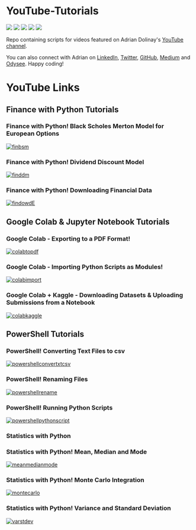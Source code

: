 # YouTube-Tutorials

<a target="new" href="https://www.youtube.com/@AdrianDolinay"><img border=0 src="https://img.shields.io/badge/YouTube-red?style=for-the-badge&logo=youtube&logoColor=white"></a>
<a target="new" href="https://www.linkedin.com/in/adrian-dolinay-frm-96a289106/"><img border=0 src="https://img.shields.io/badge/LinkedIn-0077B5?style=for-the-badge&logo=linkedin&logoColor=white"></a>
<a target="new" href="https://twitter.com/DolinayG"><img border=0 src="https://img.shields.io/twitter/follow/:DolinayG"></a>
<a target="new" href="https://adriandolinay.medium.com/"><img border=0 src="https://img.shields.io/badge/Medium-darkblue"></a>
<a target="new" href="https://odysee.com/@adriandolinay:0"><img border=0 src="https://img.shields.io/badge/Odysee-hotpink"></a>


Repo containing scripts for videos featured on Adrian Dolinay's [YouTube channel](https://www.youtube.com/c/AdrianDolinay1).

You can also connect with Adrian on [LinkedIn](https://www.linkedin.com/in/adrian-dolinay-frm-96a289106/), [Twitter](https://twitter.com/DolinayG), [GitHub](https://github.com/ad17171717), [Medium](https://adriandolinay.medium.com/) and [Odysee](https://odysee.com/@adriandolinay:0). Happy coding!

# YouTube Links


## Finance with Python Tutorials

### Finance with Python! Black Scholes Merton Model for European Options
[![finbsm](https://img.youtube.com/vi/QXLS5k0oVRI/0.jpg)](https://www.youtube.com/watch?v=QXLS5k0oVRI)

### Finance with Python! Dividend Discount Model
[![finddm](https://img.youtube.com/vi/G5ko7rLqjhk/0.jpg)](https://www.youtube.com/watch?v=G5ko7rLqjhk)

### Finance with Python! Downloading Financial Data 
[![findowdE](https://img.youtube.com/vi/TB_rj_IzLRA/0.jpg)](https://www.youtube.com/watch?v=TB_rj_IzLRA) 


## Google Colab & Jupyter Notebook Tutorials

### Google Colab - Exporting to a PDF Format!
[![colabtopdf](https://img.youtube.com/vi/-Ti9Mm21uVc/0.jpg)](https://www.youtube.com/watch?v=-Ti9Mm21uVc)

### Google Colab - Importing Python Scripts as Modules!
[![colabimport](https://img.youtube.com/vi/YP6APKLRf58/0.jpg)](https://www.youtube.com/watch?v=YP6APKLRf58)

### Google Colab + Kaggle - Downloading Datasets & Uploading Submissions from a Notebook
[![colabkaggle](https://img.youtube.com/vi/m-As6o-SLtI/0.jpg)](https://www.youtube.com/watch?v=m-As6o-SLtI)


## PowerShell Tutorials

### PowerShell! Converting Text Files to csv
[![powershellconvertxtcsv](https://img.youtube.com/vi/FVu-CCq2mSk/0.jpg)](https://www.youtube.com/watch?v=FVu-CCq2mSk)

### PowerShell! Renaming Files
[![powershellrename](https://img.youtube.com/vi/LfhTZDt2SA0/0.jpg)](https://www.youtube.com/watch?v=LfhTZDt2SA0)

### PowerShell! Running Python Scripts
[![powershellpythonscript](https://img.youtube.com/vi/8RHtbfx2r_E/0.jpg)](https://www.youtube.com/watch?v=8RHtbfx2r_E)


### Statistics with Python 

### Statistics with Python! Mean, Median and Mode
[![meanmedianmode](https://img.youtube.com/vi/5cKcTmQiz1A/0.jpg)](https://www.youtube.com/watch?v=5cKcTmQiz1A)

### Statistics with Python! Monte Carlo Integration 
[![montecarlo](https://img.youtube.com/vi/HXg2Jy_Bwa4/0.jpg)](https://www.youtube.com/watch?v=HXg2Jy_Bwa4)

### Statistics with Python! Variance and Standard Deviation
[![varstdev](https://img.youtube.com/vi/lwfAJM3KZCE/0.jpg)](https://www.youtube.com/watch?v=lwfAJM3KZCE)




